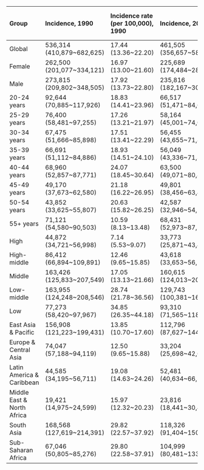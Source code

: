 |Group                      |Incidence, 1990              |Incidence rate (per 100,000), 1990 |Incidence, 2019              |Incidence rate (per 100,000), 2019 |Incidence, 2021             |Incidence rate (per 100,000), 2021 |AAPC (95%CI), 1990-2021 |p value |DALYs, 1990                 |DALYs rate (per 100,000), 1990 |DALYs, 2019                 |DALYs rate (per 100,000), 2019 |DALYs, 2021                |DALYs rate (per 100,000), 2021 |AAPC (95%CI), 1990-2021 |p value |
|:--------------------------|:----------------------------|:----------------------------------|:----------------------------|:----------------------------------|:---------------------------|:----------------------------------|:-----------------------|:-------|:---------------------------|:------------------------------|:---------------------------|:------------------------------|:--------------------------|:------------------------------|:-----------------------|:-------|
|Global                     |536,314<br>(410,879~682,625) |17.44<br>(13.36~22.20)             |461,505<br>(356,657~587,642) |9.00<br>(6.96~11.46)               |142,012<br>(94,990~211,508) |2.70<br>(1.81~4.02)                |-2.77<br>(-3.88~-1.65)  |<0.001  |243,260<br>(97,525~570,203) |7.91<br>(3.17~18.54)           |136,357<br>(65,951~250,707) |2.66<br>(1.29~4.89)            |57,690<br>(23,499~119,149) |1.10<br>(0.45~2.27)            |-3.83<br>(-5.57~-2.05)  |<0.001  |
|Female                     |262,500<br>(201,077~334,121) |16.97<br>(13.00~21.60)             |225,689<br>(174,484~287,347) |8.72<br>(6.74~11.10)               |70,040<br>(46,791~103,811)  |2.64<br>(1.76~3.91)                |-2.79<br>(-3.91~-1.65)  |<0.001  |115,407<br>(46,589~267,125) |7.46<br>(3.01~17.27)           |67,890<br>(33,250~122,840)  |2.62<br>(1.28~4.74)            |28,108<br>(10,776~58,684)  |1.06<br>(0.41~2.21)            |-3.7<br>(-5.48~-1.88)   |<0.001  |
|Male                       |273,815<br>(209,802~348,505) |17.92<br>(13.73~22.80)             |235,816<br>(182,167~300,295) |9.29<br>(7.18~11.83)               |71,972<br>(48,164~107,704)  |2.77<br>(1.85~4.14)                |-2.75<br>(-3.84~-1.65)  |<0.001  |127,852<br>(50,045~306,400) |8.37<br>(3.27~20.05)           |68,467<br>(32,624~126,565)  |2.70<br>(1.29~4.99)            |29,582<br>(12,612~60,662)  |1.14<br>(0.48~2.33)            |-3.95<br>(-5.66~-2.2)   |<0.001  |
|20-24 years                |92,644<br>(70,885~117,926)   |18.83<br>(14.41~23.96)             |66,517<br>(51,471~84,625)    |11.18<br>(8.65~14.22)              |22,918<br>(15,445~33,718)   |3.84<br>(2.59~5.65)                |-2.32<br>(-3.35~-1.28)  |<0.001  |56,266<br>(22,645~129,727)  |11.43<br>(4.60~26.36)          |30,572<br>(14,487~54,861)   |5.14<br>(2.44~9.22)            |12,281<br>(4,729~26,019)   |2.06<br>(0.79~4.36)            |-3.07<br>(-4.43~-1.68)  |<0.001  |
|25-29 years                |76,400<br>(58,481~97,255)    |17.26<br>(13.21~21.97)             |58,164<br>(45,001~74,018)    |9.77<br>(7.56~12.43)               |19,152<br>(12,815~28,318)   |3.26<br>(2.18~4.81)                |-2.44<br>(-3.52~-1.34)  |<0.001  |40,701<br>(16,262~93,135)   |9.20<br>(3.67~21.04)           |22,750<br>(10,842~41,166)   |3.82<br>(1.82~6.91)            |9,545<br>(3,785~19,856)    |1.62<br>(0.64~3.37)            |-3.22<br>(-4.76~-1.65)  |<0.001  |
|30-34 years                |67,475<br>(51,666~85,898)    |17.51<br>(13.41~22.29)             |56,455<br>(43,655~71,873)    |9.42<br>(7.29~12.00)               |17,849<br>(11,910~26,509)   |2.95<br>(1.97~4.39)                |-2.52<br>(-3.61~-1.42)  |<0.001  |32,837<br>(13,172~76,484)   |8.52<br>(3.42~19.84)           |18,826<br>(9,014~34,534)    |3.14<br>(1.50~5.76)            |8,206<br>(3,391~17,076)    |1.36<br>(0.56~2.82)            |-3.37<br>(-5~-1.7)      |<0.001  |
|35-39 years                |66,691<br>(51,112~84,886)    |18.93<br>(14.51~24.10)             |56,049<br>(43,336~71,348)    |10.44<br>(8.07~13.29)              |17,619<br>(11,713~26,305)   |3.14<br>(2.09~4.69)                |-2.53<br>(-3.58~-1.47)  |<0.001  |30,309<br>(11,952~72,382)   |8.60<br>(3.39~20.55)           |16,813<br>(8,099~30,721)    |3.13<br>(1.51~5.72)            |7,252<br>(2,988~14,888)    |1.29<br>(0.53~2.65)            |-3.49<br>(-5.14~-1.8)   |<0.001  |
|40-44 years                |68,960<br>(52,857~87,771)    |24.07<br>(18.45~30.64)             |63,500<br>(49,071~80,848)    |12.98<br>(10.03~16.53)             |19,271<br>(12,823~28,840)   |3.85<br>(2.56~5.77)                |-2.7<br>(-3.64~-1.74)   |<0.001  |29,234<br>(11,434~69,707)   |10.20<br>(3.99~24.33)          |16,920<br>(8,225~31,014)    |3.46<br>(1.68~6.34)            |7,295<br>(3,022~14,978)    |1.46<br>(0.60~2.99)            |-3.85<br>(-5.42~-2.27)  |<0.001  |
|45-49 years                |49,170<br>(37,673~62,580)    |21.18<br>(16.22~26.95)             |49,801<br>(38,456~63,442)    |10.57<br>(8.16~13.46)              |14,407<br>(9,667~21,572)    |3.04<br>(2.04~4.56)                |-2.93<br>(-3.95~-1.89)  |<0.001  |19,146<br>(7,549~46,516)    |8.25<br>(3.25~20.03)           |11,326<br>(5,632~20,513)    |2.40<br>(1.20~4.35)            |4,833<br>(2,023~9,864)     |1.02<br>(0.43~2.08)            |-4.31<br>(-6.12~-2.46)  |<0.001  |
|50-54 years                |43,852<br>(33,625~55,807)    |20.63<br>(15.82~26.25)             |42,587<br>(32,946~54,275)    |9.80<br>(7.58~12.49)               |11,939<br>(7,962~17,939)    |2.68<br>(1.79~4.03)                |-3.16<br>(-4.21~-2.09)  |<0.001  |14,390<br>(5,693~34,024)    |6.77<br>(2.68~16.01)           |8,145<br>(4,078~14,689)     |1.87<br>(0.94~3.38)            |3,556<br>(1,522~7,124)     |0.80<br>(0.34~1.60)            |-4.57<br>(-6.56~-2.54)  |<0.001  |
|55+ years                  |71,121<br>(54,580~90,503)    |10.59<br>(8.13~13.48)              |68,431<br>(52,973~87,217)    |4.87<br>(3.77~6.20)                |18,855<br>(12,528~28,391)   |1.27<br>(0.84~1.91)                |-3.2<br>(-4.67~-1.7)    |<0.001  |20,378<br>(8,114~48,756)    |3.03<br>(1.21~7.26)            |11,006<br>(5,477~20,059)    |0.78<br>(0.39~1.43)            |4,721<br>(2,042~9,827)     |0.32<br>(0.14~0.66)            |-4.67<br>(-7.67~-1.57)  |0.003   |
|High                       |44,872<br>(34,721~56,998)    |7.14<br>(5.53~9.07)                |33,773<br>(25,871~43,498)    |3.96<br>(3.04~5.10)                |3,397<br>(2,139~5,515)      |0.39<br>(0.25~0.64)                |-3.61<br>(-5.26~-1.92)  |<0.001  |2,032<br>(800~4,269)        |0.32<br>(0.13~0.68)            |718<br>(394~1,303)          |0.08<br>(0.05~0.15)            |141<br>(50~301)            |0.02<br>(0.01~0.03)            |-5.3<br>(-14.79~5.24)   |0.312   |
|High-middle                |86,412<br>(66,894~109,891)   |12.46<br>(9.65~15.85)              |43,618<br>(33,653~56,173)    |4.39<br>(3.38~5.65)                |6,218<br>(4,108~8,795)      |0.62<br>(0.41~0.88)                |-4.43<br>(-5.93~-2.9)   |<0.001  |14,357<br>(4,517~36,014)    |2.07<br>(0.65~5.19)            |3,251<br>(1,556~6,529)      |0.33<br>(0.16~0.66)            |1,348<br>(417~3,674)       |0.13<br>(0.04~0.37)            |-7.05<br>(-11.17~-2.75) |0.002   |
|Middle                     |163,426<br>(125,833~207,549) |17.05<br>(13.13~21.66)             |160,615<br>(124,013~204,288) |9.67<br>(7.47~12.30)               |36,727<br>(22,923~56,692)   |2.16<br>(1.35~3.34)                |-2.47<br>(-3.59~-1.33)  |<0.001  |69,167<br>(24,805~180,960)  |7.22<br>(2.59~18.88)           |30,925<br>(14,827~60,273)   |1.86<br>(0.89~3.63)            |10,718<br>(3,782~24,062)   |0.63<br>(0.22~1.42)            |-4.67<br>(-6.66~-2.64)  |<0.001  |
|Low-middle                 |163,955<br>(124,248~208,546) |28.74<br>(21.78~36.56)             |129,743<br>(100,381~164,790) |11.65<br>(9.01~14.80)              |50,506<br>(29,414~81,037)   |4.37<br>(2.54~7.01)                |-3.18<br>(-4.07~-2.27)  |<0.001  |98,922<br>(31,687~264,121)  |17.34<br>(5.56~46.31)          |47,265<br>(19,107~105,532)  |4.24<br>(1.72~9.48)            |20,806<br>(6,926~52,107)   |1.80<br>(0.60~4.50)            |-4.45<br>(-5.71~-3.18)  |<0.001  |
|Low                        |77,273<br>(58,420~97,967)    |34.85<br>(26.35~44.18)             |93,310<br>(71,565~118,787)   |18.59<br>(14.26~23.67)             |45,130<br>(32,674~62,258)   |8.46<br>(6.13~11.68)               |-2.58<br>(-3.32~-1.83)  |<0.001  |58,633<br>(22,382~132,760)  |26.44<br>(10.09~59.88)         |54,044<br>(22,984~105,203)  |10.77<br>(4.58~20.96)          |24,659<br>(9,549~51,718)   |4.62<br>(1.79~9.70)            |-3.53<br>(-4.42~-2.63)  |<0.001  |
|East Asia & Pacific        |156,908<br>(121,223~199,431) |13.85<br>(10.70~17.60)             |112,796<br>(87,627~144,489)  |6.46<br>(5.02~8.28)                |11,261<br>(6,855~17,158)    |0.64<br>(0.39~0.97)                |-3.51<br>(-4.78~-2.21)  |<0.001  |66,095<br>(20,874~163,885)  |5.83<br>(1.84~14.47)           |24,159<br>(9,868~50,710)    |1.38<br>(0.57~2.90)            |5,994<br>(1,610~14,009)    |0.34<br>(0.09~0.79)            |-5.54<br>(-7.87~-3.15)  |<0.001  |
|Europe & Central Asia      |74,047<br>(57,188~94,119)    |12.50<br>(9.65~15.88)              |33,204<br>(25,698~42,682)    |4.71<br>(3.65~6.06)                |2,669<br>(1,767~3,783)      |0.38<br>(0.25~0.54)                |-4.47<br>(-5.97~-2.95)  |<0.001  |3,546<br>(1,411~7,878)      |0.60<br>(0.24~1.33)            |1,087<br>(522~2,078)        |0.15<br>(0.07~0.29)            |161<br>(55~386)            |0.02<br>(0.01~0.05)            |-6.13<br>(-12.16~0.31)  |0.062   |
|Latin America & Caribbean  |44,585<br>(34,195~56,711)    |19.08<br>(14.63~24.26)             |52,481<br>(40,634~66,562)    |11.97<br>(9.27~15.19)              |9,761<br>(5,299~16,676)     |2.17<br>(1.18~3.70)                |-3.13<br>(-4.28~-1.97)  |<0.001  |4,345<br>(2,081~8,943)      |1.86<br>(0.89~3.83)            |3,016<br>(1,358~6,240)      |0.69<br>(0.31~1.42)            |571<br>(212~1,549)         |0.13<br>(0.05~0.34)            |-4.45<br>(-8.32~-0.41)  |0.031   |
|Middle East & North Africa |19,421<br>(14,975~24,599)    |15.97<br>(12.32~20.23)             |23,816<br>(18,441~30,416)    |8.26<br>(6.40~10.55)               |6,316<br>(3,568~11,164)     |2.11<br>(1.19~3.73)                |-2.36<br>(-3.65~-1.04)  |<0.001  |7,869<br>(3,038~16,210)     |6.47<br>(2.50~13.33)           |4,656<br>(2,399~8,673)      |1.62<br>(0.83~3.01)            |1,035<br>(406~2,328)       |0.35<br>(0.14~0.78)            |-5.28<br>(-7.66~-2.84)  |<0.001  |
|South Asia                 |168,568<br>(127,619~214,391) |29.82<br>(22.57~37.92)             |118,326<br>(91,404~150,159)  |10.33<br>(7.98~13.11)              |60,486<br>(26,582~111,269)  |5.07<br>(2.23~9.33)                |-3.19<br>(-4.07~-2.3)   |<0.001  |113,637<br>(25,880~356,502) |20.10<br>(4.58~63.06)          |49,845<br>(12,872~131,783)  |4.35<br>(1.12~11.51)           |24,442<br>(4,855~68,458)   |2.05<br>(0.41~5.74)            |-4.59<br>(-5.75~-3.41)  |<0.001  |
|Sub-Saharan Africa         |67,046<br>(50,805~85,276)    |29.80<br>(22.58~37.91)             |104,999<br>(80,481~133,686)  |20.11<br>(15.41~25.60)             |49,437<br>(35,899~69,536)   |8.92<br>(6.48~12.54)               |-1.87<br>(-2.63~-1.1)   |<0.001  |47,549<br>(18,714~96,461)   |21.14<br>(8.32~42.88)          |53,295<br>(22,260~102,861)  |10.21<br>(4.26~19.70)          |25,446<br>(9,737~53,958)   |4.59<br>(1.76~9.73)            |-2.97<br>(-3.93~-1.99)  |<0.001  |

